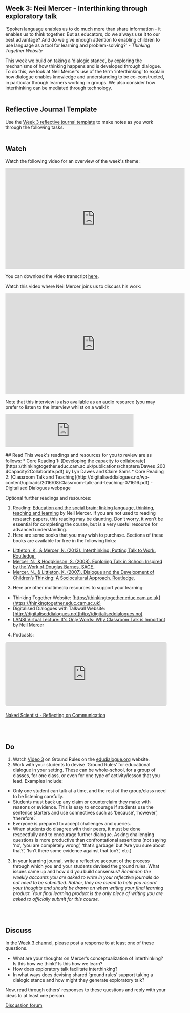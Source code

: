 ## Week 3: Neil Mercer - Interthinking through exploratory talk

'Spoken language enables us to do much more than share information - it enables us to think together. But as educators, do we always use it to our best advantage? And do we give enough attention to enabling children to use language as a tool for learning and problem-solving?' _- Thinking Together Website_

This week we build on taking a ‘dialogic stance’, by exploring the mechanisms of how thinking happens and is developed through dialogue. To do this, we look at Neil Mercer’s use of the term ‘interthinking’ to explain how dialogue enables knowledge and understanding to be co-constructed, in particular through learners working in groups. We also consider how interthinking can be mediated through technology.
<br/><br/>
## Reflective Journal Template
Use the [Week 3 reflective journal template](https://mbrugha.github.io/fundamentals-of-ed-dialogue/img/Wk3_journal.docx) to make notes as you work through the following tasks. 
<br/><br/>
## Watch

Watch the following video for an overview of the week's theme:

<iframe width="560" height="315" src="https://www.youtube.com/embed/vCn1Og04Djk" title="YouTube video player" frameborder="0" allow="accelerometer; autoplay; clipboard-write; encrypted-media; gyroscope; picture-in-picture" allowfullscreen></iframe>

You can download the video transcript [here](https://mbrugha.github.io/fundamentals-of-ed-dialogue/img/Fundamentals_wk3_video.pdf).

Watch this video where Neil Mercer joins us to discuss his work:

<iframe width="560" height="315" src="https://www.youtube.com/embed/kPBZlqG58cQ" title="YouTube video player" frameborder="0" allow="accelerometer; autoplay; clipboard-write; encrypted-media; gyroscope; picture-in-picture" allowfullscreen></iframe>

Note that this interview is also available as an audio resource (you may prefer to listen to the interview whilst on a walk!):

<iframe src="https://anchor.fm/meaghan-brugha/embed/episodes/An-interview-with-Neil-Mercer-e1fkq3l" height="102px" width="400px" frameborder="0" scrolling="no"></iframe>
<br/><br/>
## Read
This week's readings and resources for you to review are as follows:
* Core Reading 1: [Developing the capacity to collaborate](https://thinkingtogether.educ.cam.ac.uk/publications/chapters/Dawes_2004Capacity2Collaborate.pdf) by Lyn Dawes and Claire Sams
* Core Reading 2: [Classroom Talk and Teaching](http://digitaliseddialogues.no/wp-content/uploads/2016/08/Classroom-talk-and-teaching-071616.pdf) - Digitalised Dialogues webpage 

Optional further readings and resources:
1. Reading: [Education and the social brain: linking language, thinking, teaching and learning](https://journals.openedition.org/educationdidactique/2523) by Neil Mercer. If you are not used to reading research papers, this reading may be daunting. Don’t worry, it won’t be essential for completing the course, but is a very useful resource for advanced understanding.
2. Here are some books that you may wish to purchase. Sections of these books are available for free in the following links: 
 * [Littleton, K., & Mercer, N. (2013). Interthinking: Putting Talk to Work. Routledge.](https://www.google.co.uk/books/edition/Interthinking_Putting_Talk_to_Work/zVdtAAAAQBAJ?hl=en&gbpv=1&dq=Neil+Mercer&printsec=frontcover)
 * [Mercer, N., & Hodgkinson, S. (2008). Exploring Talk in School: Inspired by the Work of Douglas Barnes. SAGE.](https://www.google.co.uk/books/edition/Exploring_Talk_in_School/9V34t8ir3yIC?hl=en&gbpv=1&dq=neil+mercer&printsec=frontcover)
 * [Mercer, N., & Littleton, K. (2007). Dialogue and the Development of Children’s Thinking: A Sociocultural Approach. Routledge.](https://www.google.co.uk/books/edition/Dialogue_and_the_Development_of_Children/tPR9AgAAQBAJ?hl=en&gbpv=1&dq=Neil+Mercer&printsec=frontcover)
3. Here are other multimedia resources to support your learning:
 * Thinking Together Website: [https://thinkingtogether.educ.cam.ac.uk](https://thinkingtogether.educ.cam.ac.uk)
 * Digitalised Dialogues with Talkwall Website: [http://digitaliseddialogues.no](http://digitaliseddialogues.no)
 * [LANSI Virtual Lecture: It's Only Words: Why Classroom Talk is Important by Neil Mercer](https://www.youtube.com/watch?v=1s1cY1RHOXI)
4. Podcasts: 
<div style="width: 100%; height: 200px; margin-bottom: 20px; border-radius: 6px; overflow:hidden;"><iframe style="width: 100%; height: 200px;" frameborder="no" scrolling="no" seamless src="https://player.captivate.fm/episode/492260c3-952b-4740-bacd-db94a28f1e54"></iframe></div>

[Naked Scientist - Reflecting on Communication](https://www.thenakedscientists.com/podcasts/naked-reflections/reflecting-communication)

<br/><br/>
## Do
1. Watch [Video 3](https://www.edudialogue.org/resources/introductory-video-series/collection-1/#video3) on Ground Rules on the [edudialogue.org](edudialogue.org) website.
2. Work with your students to devise ‘Ground Rules’ for educational dialogue in your setting. These can be whole-school, for a group of classes, for one class, or even for one type of activity/lesson that you lead. Examples include:
 * Only one student can talk at a time, and the rest of the group/class need to be listening carefully.
 * Students must back up any claim or counterclaim they make with reasons or evidence. This is easy to encourage if students use the sentence starters and use connectives such as ‘because’, ‘however’, ‘therefore’.
 * Everyone is prepared to accept challenges and queries.
 * When students do disagree with their peers, it must be done respectfully and to encourage further dialogue. Asking challenging questions is more productive than confrontational assertions (not saying ‘no’, ‘you are completely wrong’, ‘that’s garbage’ but ‘Are you sure about that?’, ‘Isn’t there some evidence against that too?’, etc.)
3. In your learning journal, write a reflective account of the process through which you and your students devised the ground rules. What issues came up and how did you build consensus?
_Reminder: the weekly accounts you are asked to write in your reflective journals do not need to be submitted. Rather, they are meant to help you record your thoughts and should be drawn on when writing your final learning product. Your final learning product is the only piece of writing you are asked to officially submit for this course._

<br/><br/>
## Discuss
In the [Week 3 channel](https://www.edudialogue.org/forum/fundamentals-mooc/week-3-neil-mercer-interthinking-through-exploratory-talk/#post-318), please post a response to at least one of these questions.
* What are your thoughts on Mercer’s conceptualization of interthinking? Is this how we think? Is this how we learn? 
* How does exploratory talk facilitate interthinking?
* In what ways does devising shared ‘ground rules’ support taking a dialogic stance and how might they generate exploratory talk?

Now, read through others’ responses to these questions and reply with your ideas to at least one person. 

<a class="btn btn-primary" href="https://www.edudialogue.org/forum/"><i class="fa fa-home"></i> Discussion forum</a>
<br/><br/>

